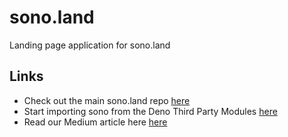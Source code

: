 # sono.land

Landing page application for sono.land

## Links

* Check out the main sono.land repo [here](https://github.com/oslabs-beta/sono.land)
* Start importing sono from the Deno Third Party Modules [here](https://deno.land/x/sono@v1.1)
* Read our Medium article here [here](https://chris-paul-ejercito.medium.com/sono-io-real-time-communication-for-deno-d325a5a29b6f)
